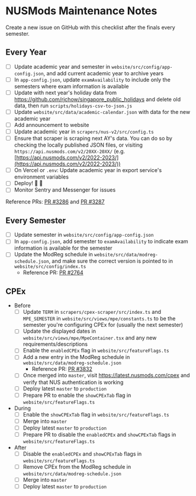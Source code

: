 # NUSMods Maintenance Notes

Create a new issue on GitHub with this checklist after the finals every semester.

## Every Year

- [ ] Update academic year and semester in `website/src/config/app-config.json`, and add current academic year to archive years
- [ ] In `app-config.json`, update `examAvailability` to include only the semesters where exam information is available
- [ ] Update with next year's holiday data from https://github.com/rjchow/singapore_public_holidays and delete old data, then run `scripts/holidays-csv-to-json.js`
- [ ] Update `website/src/data/academic-calendar.json` with data for the new academic year
- [ ] Add announcement to website
- [ ] Update academic year in `scrapers/nus-v2/src/config.ts`
- [ ] Ensure that scraper is scraping next AY's data. You can do so by checking the locally published JSON files, or visiting `https://api.nusmods.com/v2/20XX-20XX/` (e.g. [https://api.nusmods.com/v2/2022-2023/](https://api.nusmods.com/v2/2022-2023/))
- [ ] On Vercel or `.env`: Update academic year in export service's environment variables
- [ ] Deploy! :tada: :tada:
- [ ] Monitor Sentry and Messenger for issues

Reference PRs: [PR #3286](https://github.com/nusmodifications/nusmods/pull/3286) and [PR #3287](https://github.com/nusmodifications/nusmods/pull/3287)

## Every Semester

- [ ] Update semester in `website/src/config/app-config.json`
- [ ] In `app-config.json`, add semester to `examAvailability` to indicate exam information is available for the semester
- [ ] Update the ModReg schedule in `website/src/data/modreg-schedule.json`, and make sure the correct version is pointed to in `website/src/config/index.ts`  
  - Reference PR: [PR #2764](https://github.com/nusmodifications/nusmods/pull/2764)

## CPEx

- Before
  - [ ] Update `TERM` in `scrapers/cpex-scraper/src/index.ts` and `MPE_SEMESTER` in `website/src/views/mpe/constants.ts` to be the semester you're configuring CPEx for (usually the next semester)
  - [ ] Update the displayed dates in `website/src/views/mpe/MpeContainer.tsx` and any new requirements/descriptions
  - [ ] Enable the `enabledCPEx` flag in `website/src/featureFlags.ts`
  - [ ] Add a new entry in the ModReg schedule in `website/src/data/modreg-schedule.json`
    - Reference PR: [PR #3832](https://github.com/nusmodifications/nusmods/pull/3832)
  - [ ] Once merged into `master`, visit https://latest.nusmods.com/cpex and verify that NUS authentication is working
  - [ ] Deploy latest `master` to `production`
  - [ ] Prepare PR to enable the `showCPExTab` flag in `website/src/featureFlags.ts`
- During
  - [ ] Enable the `showCPExTab` flag in `website/src/featureFlags.ts`
  - [ ] Merge into `master`
  - [ ] Deploy latest `master` to `production`
  - [ ] Prepare PR to disable the `enabledCPEx` and `showCPExTab` flags in `website/src/featureFlags.ts`
- After
  - [ ] Disable the `enabledCPEx` and `showCPExTab` flags in `website/src/featureFlags.ts`
  - [ ] Remove CPEx from the ModReg schedule in `website/src/data/modreg-schedule.json`
  - [ ] Merge into `master`
  - [ ] Deploy latest `master` to `production`
